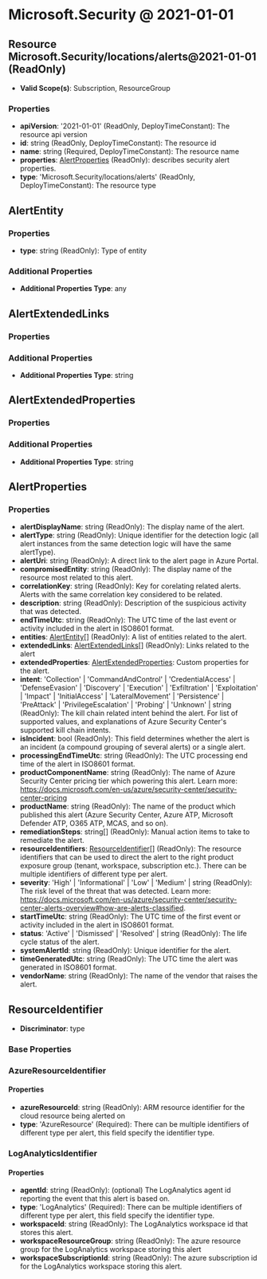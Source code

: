 # Microsoft.Security @ 2021-01-01

## Resource Microsoft.Security/locations/alerts@2021-01-01 (ReadOnly)
* **Valid Scope(s)**: Subscription, ResourceGroup
### Properties
* **apiVersion**: '2021-01-01' (ReadOnly, DeployTimeConstant): The resource api version
* **id**: string (ReadOnly, DeployTimeConstant): The resource id
* **name**: string (Required, DeployTimeConstant): The resource name
* **properties**: [AlertProperties](#alertproperties) (ReadOnly): describes security alert properties.
* **type**: 'Microsoft.Security/locations/alerts' (ReadOnly, DeployTimeConstant): The resource type

## AlertEntity
### Properties
* **type**: string (ReadOnly): Type of entity
### Additional Properties
* **Additional Properties Type**: any

## AlertExtendedLinks
### Properties
### Additional Properties
* **Additional Properties Type**: string

## AlertExtendedProperties
### Properties
### Additional Properties
* **Additional Properties Type**: string

## AlertProperties
### Properties
* **alertDisplayName**: string (ReadOnly): The display name of the alert.
* **alertType**: string (ReadOnly): Unique identifier for the detection logic (all alert instances from the same detection logic will have the same alertType).
* **alertUri**: string (ReadOnly): A direct link to the alert page in Azure Portal.
* **compromisedEntity**: string (ReadOnly): The display name of the resource most related to this alert.
* **correlationKey**: string (ReadOnly): Key for corelating related alerts. Alerts with the same correlation key considered to be related.
* **description**: string (ReadOnly): Description of the suspicious activity that was detected.
* **endTimeUtc**: string (ReadOnly): The UTC time of the last event or activity included in the alert in ISO8601 format.
* **entities**: [AlertEntity](#alertentity)[] (ReadOnly): A list of entities related to the alert.
* **extendedLinks**: [AlertExtendedLinks](#alertextendedlinks)[] (ReadOnly): Links related to the alert
* **extendedProperties**: [AlertExtendedProperties](#alertextendedproperties): Custom properties for the alert.
* **intent**: 'Collection' | 'CommandAndControl' | 'CredentialAccess' | 'DefenseEvasion' | 'Discovery' | 'Execution' | 'Exfiltration' | 'Exploitation' | 'Impact' | 'InitialAccess' | 'LateralMovement' | 'Persistence' | 'PreAttack' | 'PrivilegeEscalation' | 'Probing' | 'Unknown' | string (ReadOnly): The kill chain related intent behind the alert. For list of supported values, and explanations of Azure Security Center's supported kill chain intents.
* **isIncident**: bool (ReadOnly): This field determines whether the alert is an incident (a compound grouping of several alerts) or a single alert.
* **processingEndTimeUtc**: string (ReadOnly): The UTC processing end time of the alert in ISO8601 format.
* **productComponentName**: string (ReadOnly): The name of Azure Security Center pricing tier which powering this alert. Learn more: https://docs.microsoft.com/en-us/azure/security-center/security-center-pricing
* **productName**: string (ReadOnly): The name of the product which published this alert (Azure Security Center, Azure ATP, Microsoft Defender ATP, O365 ATP, MCAS, and so on).
* **remediationSteps**: string[] (ReadOnly): Manual action items to take to remediate the alert.
* **resourceIdentifiers**: [ResourceIdentifier](#resourceidentifier)[] (ReadOnly): The resource identifiers that can be used to direct the alert to the right product exposure group (tenant, workspace, subscription etc.). There can be multiple identifiers of different type per alert.
* **severity**: 'High' | 'Informational' | 'Low' | 'Medium' | string (ReadOnly): The risk level of the threat that was detected. Learn more: https://docs.microsoft.com/en-us/azure/security-center/security-center-alerts-overview#how-are-alerts-classified.
* **startTimeUtc**: string (ReadOnly): The UTC time of the first event or activity included in the alert in ISO8601 format.
* **status**: 'Active' | 'Dismissed' | 'Resolved' | string (ReadOnly): The life cycle status of the alert.
* **systemAlertId**: string (ReadOnly): Unique identifier for the alert.
* **timeGeneratedUtc**: string (ReadOnly): The UTC time the alert was generated in ISO8601 format.
* **vendorName**: string (ReadOnly): The name of the vendor that raises the alert.

## ResourceIdentifier
* **Discriminator**: type

### Base Properties

### AzureResourceIdentifier
#### Properties
* **azureResourceId**: string (ReadOnly): ARM resource identifier for the cloud resource being alerted on
* **type**: 'AzureResource' (Required): There can be multiple identifiers of different type per alert, this field specify the identifier type.

### LogAnalyticsIdentifier
#### Properties
* **agentId**: string (ReadOnly): (optional) The LogAnalytics agent id reporting the event that this alert is based on.
* **type**: 'LogAnalytics' (Required): There can be multiple identifiers of different type per alert, this field specify the identifier type.
* **workspaceId**: string (ReadOnly): The LogAnalytics workspace id that stores this alert.
* **workspaceResourceGroup**: string (ReadOnly): The azure resource group for the LogAnalytics workspace storing this alert
* **workspaceSubscriptionId**: string (ReadOnly): The azure subscription id for the LogAnalytics workspace storing this alert.


